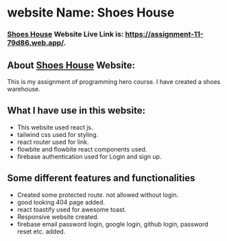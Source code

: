 # website Name: Shoes House

### [Shoes House](https://assignment-11-79d86.web.app/) Website Live Link is: https://assignment-11-79d86.web.app/.

## About [Shoes House](https://assignment-11-79d86.web.app/) Website:
This is my assignment of programming hero course. I have created a shoes warehouse.

## What I have use in this website:
* This website used react js.
* tailwind css used for styling.
* react router used for link.
* flowbite and flowbite react components used.
* firebase authentication used for Login and sign up.

## Some different features and functionalities
* Created some protected route. not allowed without login.
* good looking 404 page added.
* react toastify used for awesome toast.
* Responsive website created.
* firebase email password login, google login, github login, password reset etc. added.